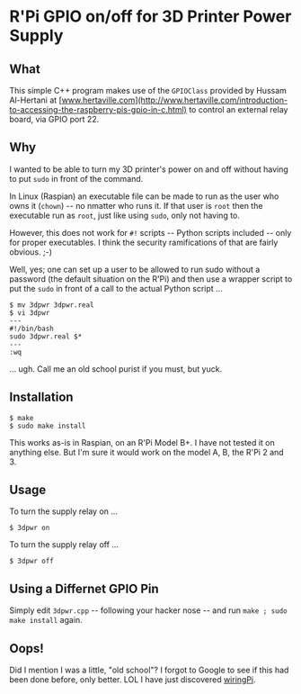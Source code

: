 # R'Pi GPIO on/off for 3D Printer Power Supply

## What

This simple C++ program makes use of the `GPIOClass` provided by Hussam Al-Hertani at [www.hertaville.com](http://www.hertaville.com/introduction-to-accessing-the-raspberry-pis-gpio-in-c.html) to control an external relay board, via GPIO port 22.

## Why

I wanted to be able to turn my 3D printer's power on and off without having to put `sudo` in front of the command.

In Linux (Raspian) an executable file can be made to run as the user who owns it (`chown`) -- no nmatter who runs it. If that user is `root` then the executable run as `root`, just like using `sudo`, only not having to. 

However, this does not work for `#!` scripts -- Python scripts included -- only for proper executables. I think the security ramifications of that are fairly obvious. ;-)

Well, yes; one can set up a user to be allowed to run sudo without a password (the default situation on the R'Pi) and then use a wrapper script to put the `sudo` in front of a call to the actual Python script ... 

```
$ mv 3dpwr 3dpwr.real
$ vi 3dpwr
---
#!/bin/bash
sudo 3dpwr.real $*
---
:wq
```

... ugh. Call me an old school purist if you must, but yuck.

## Installation

```
$ make
$ sudo make install
```

This works as-is in Raspian, on an R'Pi Model B+. I have not tested it on anything else. But I'm sure it would work on the model A, B, the R'Pi 2 and 3.

## Usage

To turn the supply relay on ...

```
$ 3dpwr on
```

To turn the supply relay off ...

```
$ 3dpwr off
```

## Using a Differnet GPIO Pin

Simply edit `3dpwr.cpp` -- following your hacker nose -- and run `make ; sudo make install` again.

## Oops!

Did I mention I was a little, "old school"? I forgot to Google to see if this had been done before, only better. LOL I have just discovered [wiringPi](http://wiringpi.com/).
